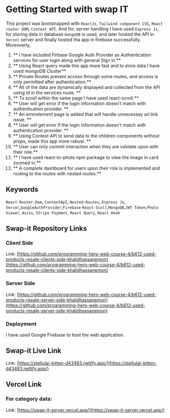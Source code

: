 # Getting Started with swap IT

This project was bootstrapped with `ReactJs`, `Tailwind component CSS`, `React router DOM`, `Context API`. And for, server handling I have used `Express Js`, for storing data in database `mongoDB` is used, and later hosted the API in `Vercel` server and finally hosted tha app in firebase successfully. Moreoverly,

1. ** I have included Firbase Google Auth Provider as Authentication services for user login along with general Sign in.**
2. ** Using React query made this app more fast and to store data I have used mongoDB Cluster**
3. ** Private Routes prevent access through some routes, and access is only permitted after authentication.**
4. ** All of the data are dynamically displayed and collected from the API using Id in the services route. **
5. ** To scroll within the same page I have used react-scroll.**
6. ** User will get error if the login information doesn't match with authentication provider. **
7. ** An errorelement page is added that will handle unnecessay url link issue. **
8. ** User will get error if the login information doesn't match with authentication provider. **
9. ** Using Context API to send data to the children components without props, made this app more robust. **
10. ** User can only commit interaction when they are validate upon with their role.**
12. ** I have used react-to-photo npm package to view the image in card zoomed in.**
13. ** A complete dashboard for users upon their role is implemented and routing to the routes with nested routes.**


## Keywords
`React-Router-Dom`, `ContextApI`, `Nested-Routes`, `Express Js`, `Vercel`,`GoogleAuthProvider`,`Firebase` `React-Scoll`,`MongoDB`,`JWT Token`,`Photo Viewer`, `Axios`, `Stripe Payment`,  `React Query`, `React Hook`  

## Swap-it Repository Links

### Client Side

Link: [https://github.com/programming-hero-web-course-4/b612-used-products-resale-clients-side-khalidhassanemon](https://github.com/programming-hero-web-course-4/b612-used-products-resale-clients-side-khalidhassanemon)

### Server Side

Link: [https://github.com/programming-hero-web-course-4/b612-used-products-resale-server-side-khalidhassanemon](https://github.com/programming-hero-web-course-4/b612-used-products-resale-server-side-khalidhassanemon)


### Deployment

I have used Google Firebase to host the web application.

## Swap-it Live Link

Link: [https://stellular-kitten-d43483.netlify.app/](https://stellular-kitten-d43483.netlify.app/)


## Vercel Link 

### For category data:
Link: [https://swap-it-server.vercel.app/](https://swap-it-server.vercel.app/)

